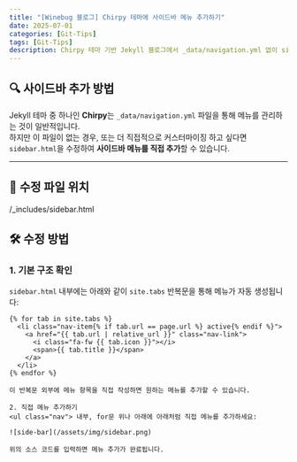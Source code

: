 ```yaml
---
title: "[Winebug 블로그] Chirpy 테마에 사이드바 메뉴 추가하기"
date: 2025-07-01
categories: [Git-Tips]
tags: [Git-Tips]
description: Chirpy 테마 기반 Jekyll 블로그에서 _data/navigation.yml 없이 sidebar.html 직접 수정으로 메뉴 추가하는 방법을 정리합니다.
---
```


## 🔍 사이드바 추가 방법

Jekyll 테마 중 하나인 **Chirpy**는 `_data/navigation.yml` 파일을 통해 메뉴를 관리하는 것이 일반적입니다.  
하지만 이 파일이 없는 경우, 또는 더 직접적으로 커스터마이징 하고 싶다면 `sidebar.html`을 수정하여 **사이드바 메뉴를 직접 추가**할 수 있습니다.

---

## 📁 수정 파일 위치
/_includes/sidebar.html

## 🛠️ 수정 방법

### 1. 기본 구조 확인

`sidebar.html` 내부에는 아래와 같이 `site.tabs` 반복문을 통해 메뉴가 자동 생성됩니다:

```liquid
{% for tab in site.tabs %}
  <li class="nav-item{% if tab.url == page.url %} active{% endif %}">
    <a href="{{ tab.url | relative_url }}" class="nav-link">
      <i class="fa-fw {{ tab.icon }}"></i>
      <span>{{ tab.title }}</span>
    </a>
  </li>
{% endfor %}

이 반복문 외부에 메뉴 항목을 직접 작성하면 원하는 메뉴를 추가할 수 있습니다.

2. 직접 메뉴 추가하기
<ul class="nav"> 내부, for문 위나 아래에 아래처럼 직접 메뉴를 추가하세요:

![side-bar](/assets/img/sidebar.png)

위의 소스 코드를 입력하면 메뉴 추가가 완료됩니다.
